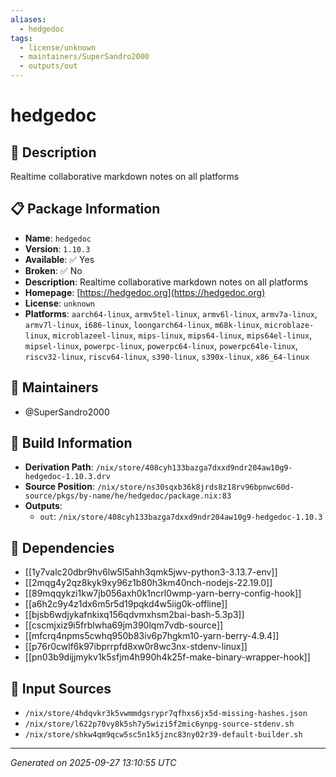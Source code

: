 ```yaml
---
aliases:
  - hedgedoc
tags:
  - license/unknown
  - maintainers/SuperSandro2000
  - outputs/out
---
```


# hedgedoc

## 📝 Description

Realtime collaborative markdown notes on all platforms

## 📋 Package Information

- **Name**: `hedgedoc`
- **Version**: `1.10.3`
- **Available**: ✅ Yes
- **Broken**: ✅ No
- **Description**: Realtime collaborative markdown notes on all platforms
- **Homepage**: [https://hedgedoc.org](https://hedgedoc.org)
- **License**: `unknown`
- **Platforms**: `aarch64-linux`, `armv5tel-linux`, `armv6l-linux`, `armv7a-linux`, `armv7l-linux`, `i686-linux`, `loongarch64-linux`, `m68k-linux`, `microblaze-linux`, `microblazeel-linux`, `mips-linux`, `mips64-linux`, `mips64el-linux`, `mipsel-linux`, `powerpc-linux`, `powerpc64-linux`, `powerpc64le-linux`, `riscv32-linux`, `riscv64-linux`, `s390-linux`, `s390x-linux`, `x86_64-linux`
## 👥 Maintainers

- @SuperSandro2000


## 🔧 Build Information

- **Derivation Path**: `/nix/store/408cyh133bazga7dxxd9ndr204aw10g9-hedgedoc-1.10.3.drv`
- **Source Position**: `/nix/store/ns30sqxb36k8jrds8z18rv96bpnwc60d-source/pkgs/by-name/he/hedgedoc/package.nix:83`
- **Outputs**:
  - `out`:  `/nix/store/408cyh133bazga7dxxd9ndr204aw10g9-hedgedoc-1.10.3`

## 🔗 Dependencies

- [[1y7valc20dbr9hv6lw5l5ahh3qmk5jwv-python3-3.13.7-env]]
- [[2mqg4y2qz8kyk9xy96z1b80h3km40nch-nodejs-22.19.0]]
- [[89mqqykzi1kw7jb056axh0k1ncrl0wmp-yarn-berry-config-hook]]
- [[a6h2c9y4z1dx6m5r5d19pqkd4w5iig0k-offline]]
- [[bjsb6wdjykafnkixq156qdvmxhsm2bai-bash-5.3p3]]
- [[cscmjxiz9i5frblwha69jm390lqm7vdb-source]]
- [[mfcrq4npms5cwhq950b83iv6p7hgkm10-yarn-berry-4.9.4]]
- [[p76r0cwlf6k97ibprrpfd8xw0r8wc3nx-stdenv-linux]]
- [[pn03b9dijjmykv1k5sfjm4h990h4k25f-make-binary-wrapper-hook]]

## 📁 Input Sources

- `/nix/store/4hdqvkr3k5vwmmdgsrypr7qfhxs6jx5d-missing-hashes.json`
- `/nix/store/l622p70vy8k5sh7y5wizi5f2mic6ynpg-source-stdenv.sh`
- `/nix/store/shkw4qm9qcw5sc5n1k5jznc83ny02r39-default-builder.sh`

---
*Generated on 2025-09-27 13:10:55 UTC*
